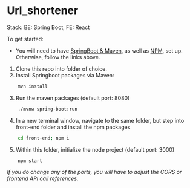 # Url_shortener

Stack: BE: Spring Boot, FE: React

To get started:

* You will need to have [SpringBoot & Maven](https://docs.spring.io/spring-boot/docs/1.2.0.M2/reference/html/getting-started-installing-spring-boot.html), as well as [NPM](https://www.npmjs.com/get-npm), set up. Otherwise, follow the links above.

1. Clone this repo into folder of choice.
2. Install Springboot packages via Maven: 
```bash
    mvn install
```
3. Run the maven packages (default port: 8080)
```bash
    ./mvnw spring-boot:run
```
4. In a new terminal window, navigate to the same folder, but step into front-end folder and install the npm packages
```bash
    cd front-end; npm i
```
5. Within this folder, initialize the node project (default port: 3000)
```
    npm start
```

*If you do change any of the ports, you will have to adjust the CORS or frontend API call references.*

